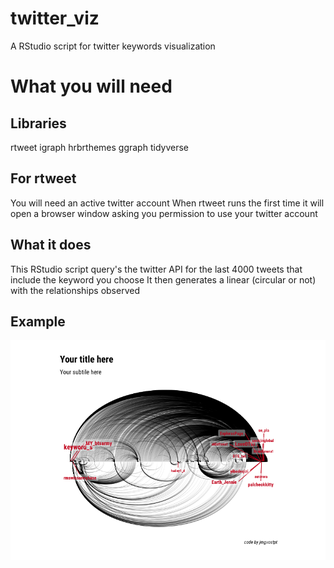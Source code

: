 # twitter_viz
A RStudio script for twitter keywords visualization

# What you will need 

## Libraries 
rtweet
igraph
hrbrthemes
ggraph
tidyverse

## For rtweet
You will need an active twitter account 
When rtweet runs the first time it will open a browser window asking you permission to use your twitter account

## What it does 
This RStudio script query's the twitter API for the last 4000 tweets that include the keyword you choose 
It then generates a linear (circular or not) with the relationships observed

## Example 
![twitter_viz](twitter_viz.png)
